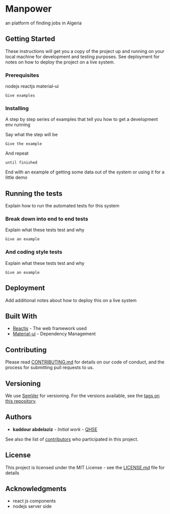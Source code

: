 # Manpower

an platform of finding jobs in Algeria 

## Getting Started

These instructions will get you a copy of the project up and running on your local machine for development and testing purposes. See deployment for notes on how to deploy the project on a live system.

### Prerequisites

nodejs
reactjs
material-ui

```
Give examples
```

### Installing

A step by step series of examples that tell you how to get a development env running

Say what the step will be

```
Give the example
```

And repeat

```
until finished
```

End with an example of getting some data out of the system or using it for a little demo

## Running the tests

Explain how to run the automated tests for this system

### Break down into end to end tests

Explain what these tests test and why

```
Give an example
```

### And coding style tests

Explain what these tests test and why

```
Give an example
```

## Deployment

Add additional notes about how to deploy this on a live system

## Built With

* [Reactjs](https://fr.reactjs.org) - The web framework used
* [Material-ui](https://material-ui.com/fr/) - Dependency Management


## Contributing

Please read [CONTRIBUTING.md](https://gist.github.com/PurpleBooth/b24679402957c63ec426) for details on our code of conduct, and the process for submitting pull requests to us.

## Versioning

We use [SemVer](http://semver.org/) for versioning. For the versions available, see the [tags on this repository](https://github.com/your/project/tags). 

## Authors

* **kaddour abdelaziz** - *Initial work* - [QHSE](https://github.com/Sukikiroi/Odoo_QHSE)

See also the list of [contributors](https://github.com/your/project/contributors) who participated in this project.

## License

This project is licensed under the MIT License - see the [LICENSE.md](LICENSE.md) file for details

## Acknowledgments

* react js components
* nodejs server side



